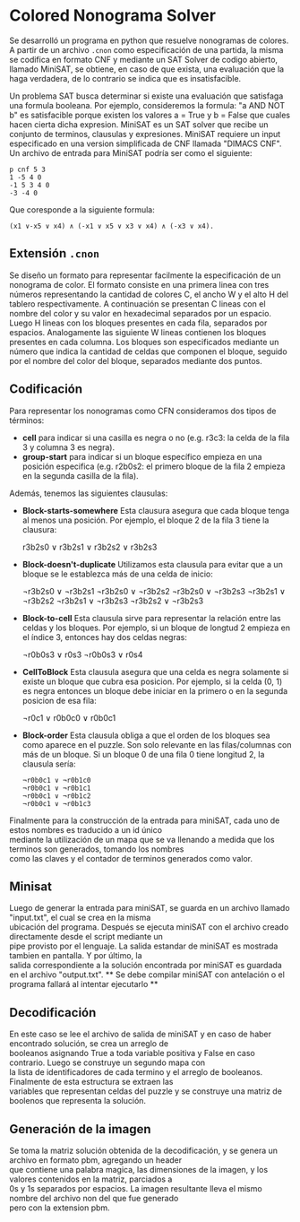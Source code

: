 # Colored Nonograma Solver

Se desarrolló un programa en python que resuelve nonogramas de colores. A partir de un archivo `.cnon` como especificación de una partida, la misma se codifica en formato CNF y mediante un SAT Solver de codigo abierto, llamado MiniSAT, se obtiene, en caso de que exista, una evaluación que la haga verdadera, de lo contrario se indica que es insatisfacible.

Un problema SAT busca determinar si existe una evaluación que satisfaga una formula booleana. Por ejemplo, consideremos la formula: "a AND NOT b" es satisfacible porque existen los valores a = True y b = False que cuales hacen cierta dicha expresion. MiniSAT es un SAT solver que recibe un conjunto de terminos, clausulas y expresiones. MiniSAT requiere un input especificado en una version simplificada de CNF llamada "DIMACS CNF". Un archivo de entrada para MiniSAT podría ser como el siguiente:

    p cnf 5 3
    1 -5 4 0
    -1 5 3 4 0
    -3 -4 0
Que coresponde a la siguiente formula:

    (x1 ∨-x5 ∨ x4) ∧ (-x1 ∨ x5 ∨ x3 ∨ x4) ∧ (-x3 ∨ x4).

## Extensión `.cnon`

Se diseño un formato para representar facilmente la especificación de un nonograma de color. El formato consiste en una primera linea con tres números representando la cantidad de colores C, el ancho W y el alto H del tablero respectivamente. A continuación se presentan C lineas con el nombre del color y su valor en hexadecimal separados por un espacio.  Luego H lineas con los bloques presentes en cada fila, separados por espacios. Analogamente las siguiente W lineas contienen los bloques presentes en cada columna. Los bloques son especificados mediante un número que indica la cantidad de celdas que componen el bloque, seguido por el nombre del color del bloque, separados mediante dos puntos.

## Codificación

Para representar los nonogramas como CFN consideramos dos tipos de términos:

- **cell** para indicar si una casilla es negra o no (e.g. r3c3: la celda de la fila 3 y columna 3 es negra).
- **group-start** para indicar si un bloque específico empieza en una posición especifica (e.g. r2b0s2: el primero bloque de la fila 2 empieza en la segunda casilla de la fila).

Además, tenemos las siguientes clausulas:

- **Block-starts-somewhere**
Esta clausura  asegura que cada bloque tenga al menos una posición. Por ejemplo, el bloque 2 de la fila 3 tiene la clausura:

    r3b2s0 ∨ r3b2s1 ∨ r3b2s2 ∨ r3b2s3

- **Block-doesn't-duplicate**
Utilizamos esta clausula para evitar que a un bloque se le establezca más de una celda de inicio:

    ¬r3b2s0 ∨ ¬r3b2s1
    ¬r3b2s0 ∨ ¬r3b2s2
    ¬r3b2s0 ∨ ¬r3b2s3
    ¬r3b2s1 ∨ ¬r3b2s2
    ¬r3b2s1 ∨ ¬r3b2s3
    ¬r3b2s2 ∨ ¬r3b2s3

- **Block-to-cell**
Esta clausula sirve para representar la relación entre las celdas y los bloques. Por ejemplo, si un bloque de longtud 2 empieza en el índice 3, entonces hay dos celdas negras:

    ¬r0b0s3 ∨ r0s3
    ¬r0b0s3 ∨ r0s4


- **CellToBlock**
Esta clausula asegura que una celda es negra solamente si existe un bloque que cubra esa posicion. Por ejemplo, si la celda (0, 1) es negra entonces un bloque debe iniciar en la primero o en la segunda posicion de esa fila:

     ¬r0c1 ∨ r0b0c0 ∨ r0b0c1


- **Block-order**
Esta clausula obliga a que el orden de los bloques sea como aparece en el puzzle. Son solo relevante en las filas/columnas con más de un bloque. Si un bloque 0 de una fila 0 tiene longitud 2, la clausula sería:

      ¬r0b0c1 ∨ ¬r0b1c0
      ¬r0b0c1 ∨ ¬r0b1c1
      ¬r0b0c1 ∨ ¬r0b1c2
      ¬r0b0c1 ∨ ¬r0b1c3

Finalmente para la construcción de la entrada para miniSAT, cada uno de estos nombres es traducido a un id único\
 mediante la utilización de un mapa que se va llenando a medida que los terminos son generados, tomando los nombres\
 como las claves y el contador de terminos generados como valor.

## Minisat

Luego de generar la entrada para miniSAT, se guarda en un archivo llamado "input.txt", el cual se crea en la misma\
ubicación del programa. Después se ejecuta miniSAT con el archivo creado directamente desde el script mediante un\
pipe provisto por el lenguaje. La salida estandar de miniSAT es mostrada tambien en pantalla. Y por último, la\
salida correspondiente a la solución encontrada por miniSAT es guardada en el archivo "output.txt".
** Se debe compilar miniSAT con antelación o el programa fallará al intentar ejecutarlo **

## Decodificación

En este caso se lee el archivo de salida de miniSAT y en caso de haber encontrado solución, se crea un arreglo de\
booleanos asignando True a toda variable positiva y False en caso contrario. Luego se construye un segundo mapa con\
la lista de identificadores de cada termino y el arreglo de booleanos. Finalmente de esta estructura se extraen las\
variables que representan celdas del puzzle y se construye una matriz de boolenos que representa la solución.

## Generación de la imagen

Se toma la matriz solución obtenida de la decodificación, y se genera un archivo en formato pbm, agregando un header\
 que contiene una palabra magica, las dimensiones de la imagen, y los valores contenidos en la matriz, parciados a\
 0s y 1s separados por espacios. La imagen resultante lleva el mismo nombre del archivo non del que fue generado\
 pero con la extension pbm.

